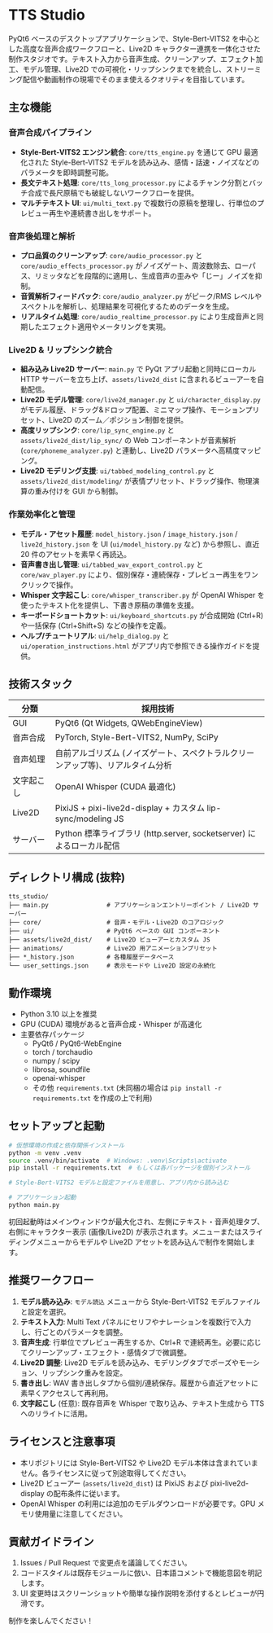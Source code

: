 # TTS Studio

PyQt6 ベースのデスクトップアプリケーションで、Style-Bert-VITS2 を中心とした高度な音声合成ワークフローと、Live2D キャラクター連携を一体化させた制作スタジオです。テキスト入力から音声生成、クリーンアップ、エフェクト加工、モデル管理、Live2D での可視化・リップシンクまでを統合し、ストリーミング配信や動画制作の現場でそのまま使えるクオリティを目指しています。

## 主な機能

### 音声合成パイプライン
- **Style-Bert-VITS2 エンジン統合**: `core/tts_engine.py` を通じて GPU 最適化された Style-Bert-VITS2 モデルを読み込み、感情・話速・ノイズなどのパラメータを即時調整可能。
- **長文テキスト処理**: `core/tts_long_processor.py` によるチャンク分割とバッチ合成で長尺原稿でも破綻しないワークフローを提供。
- **マルチテキスト UI**: `ui/multi_text.py` で複数行の原稿を整理し、行単位のプレビュー再生や連続書き出しをサポート。

### 音声後処理と解析
- **プロ品質のクリーンアップ**: `core/audio_processor.py` と `core/audio_effects_processor.py` がノイズゲート、周波数除去、ローパス、リミッタなどを段階的に適用し、生成音声の歪みや「じー」ノイズを抑制。
- **音質解析フィードバック**: `core/audio_analyzer.py` がピーク/RMS レベルやスペクトルを解析し、処理結果を可視化するためのデータを生成。
- **リアルタイム処理**: `core/audio_realtime_processor.py` により生成音声と同期したエフェクト適用やメータリングを実現。

### Live2D & リップシンク統合
- **組み込み Live2D サーバー**: `main.py` で PyQt アプリ起動と同時にローカル HTTP サーバーを立ち上げ、`assets/live2d_dist` に含まれるビューアーを自動配信。
- **Live2D モデル管理**: `core/live2d_manager.py` と `ui/character_display.py` がモデル履歴、ドラッグ&ドロップ配置、ミニマップ操作、モーションプリセット、Live2D のズーム／ポジション制御を提供。
- **高度リップシンク**: `core/lip_sync_engine.py` と `assets/live2d_dist/lip_sync/` の Web コンポーネントが音素解析 (`core/phoneme_analyzer.py`) と連動し、Live2D パラメータへ高精度マッピング。
- **Live2D モデリング支援**: `ui/tabbed_modeling_control.py` と `assets/live2d_dist/modeling/` が表情プリセット、ドラッグ操作、物理演算の重み付けを GUI から制御。

### 作業効率化と管理
- **モデル・アセット履歴**: `model_history.json` / `image_history.json` / `live2d_history.json` を UI (`ui/model_history.py` など) から参照し、直近 20 件のアセットを素早く再読込。
- **音声書き出し管理**: `ui/tabbed_wav_export_control.py` と `core/wav_player.py` により、個別保存・連続保存・プレビュー再生をワンクリックで操作。
- **Whisper 文字起こし**: `core/whisper_transcriber.py` が OpenAI Whisper を使ったテキスト化を提供し、下書き原稿の準備を支援。
- **キーボードショートカット**: `ui/keyboard_shortcuts.py` が合成開始 (Ctrl+R) や一括保存 (Ctrl+Shift+S) などの操作を定義。
- **ヘルプ/チュートリアル**: `ui/help_dialog.py` と `ui/operation_instructions.html` がアプリ内で参照できる操作ガイドを提供。

## 技術スタック

| 分類 | 採用技術 |
| --- | --- |
| GUI | PyQt6 (Qt Widgets, QWebEngineView) |
| 音声合成 | PyTorch, Style-Bert-VITS2, NumPy, SciPy |
| 音声処理 | 自前アルゴリズム (ノイズゲート、スペクトラルクリーンアップ等)、リアルタイム分析 |
| 文字起こし | OpenAI Whisper (CUDA 最適化) |
| Live2D | PixiJS + pixi-live2d-display + カスタム lip-sync/modeling JS |
| サーバー | Python 標準ライブラリ (http.server, socketserver) によるローカル配信 |

## ディレクトリ構成 (抜粋)

```
tts_studio/
├── main.py                # アプリケーションエントリーポイント / Live2D サーバー
├── core/                  # 音声・モデル・Live2D のコアロジック
├── ui/                    # PyQt6 ベースの GUI コンポーネント
├── assets/live2d_dist/    # Live2D ビューアーとカスタム JS
├── animations/            # Live2D 用アニメーションプリセット
├── *_history.json         # 各種履歴データベース
└── user_settings.json     # 表示モードや Live2D 設定の永続化
```

## 動作環境

- Python 3.10 以上を推奨
- GPU (CUDA) 環境があると音声合成・Whisper が高速化
- 主要依存パッケージ
  - PyQt6 / PyQt6-WebEngine
  - torch / torchaudio
  - numpy / scipy
  - librosa, soundfile
  - openai-whisper
  - その他 `requirements.txt` (未同梱の場合は `pip install -r requirements.txt` を作成の上で利用)

## セットアップと起動

```bash
# 仮想環境の作成と依存関係インストール
python -m venv .venv
source .venv/bin/activate  # Windows: .venv\Scripts\activate
pip install -r requirements.txt  # もしくは各パッケージを個別インストール

# Style-Bert-VITS2 モデルと設定ファイルを用意し、アプリ内から読み込む

# アプリケーション起動
python main.py
```

初回起動時はメインウィンドウが最大化され、左側にテキスト・音声処理タブ、右側にキャラクター表示 (画像/Live2D) が表示されます。メニューまたはスライディングメニューからモデルや Live2D アセットを読み込んで制作を開始します。

## 推奨ワークフロー

1. **モデル読み込み**: `モデル読込` メニューから Style-Bert-VITS2 モデルファイルと設定を選択。
2. **テキスト入力**: Multi Text パネルにセリフやナレーションを複数行で入力し、行ごとのパラメータを調整。
3. **音声生成**: 行単位でプレビュー再生するか、Ctrl+R で連続再生。必要に応じてクリーンアップ・エフェクト・感情タブで微調整。
4. **Live2D 調整**: Live2D モデルを読み込み、モデリングタブでポーズやモーション、リップシンク重みを設定。
5. **書き出し**: WAV 書き出しタブから個別/連続保存。履歴から直近アセットに素早くアクセスして再利用。
6. **文字起こし** (任意): 既存音声を Whisper で取り込み、テキスト生成から TTS へのリライトに活用。

## ライセンスと注意事項

- 本リポジトリには Style-Bert-VITS2 や Live2D モデル本体は含まれていません。各ライセンスに従って別途取得してください。
- Live2D ビューアー (`assets/live2d_dist`) は PixiJS および pixi-live2d-display の配布条件に従います。
- OpenAI Whisper の利用には追加のモデルダウンロードが必要です。GPU メモリ使用量に注意してください。

## 貢献ガイドライン

1. Issues / Pull Request で変更点を議論してください。
2. コードスタイルは既存モジュールに倣い、日本語コメントで機能意図を明記します。
3. UI 変更時はスクリーンショットや簡単な操作説明を添付するとレビューが円滑です。

制作を楽しんでください！